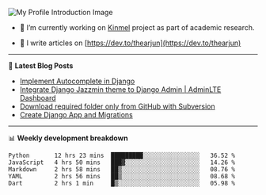 ![My Profile Introduction Image](https://i.ibb.co/tLFZ15Q/gh.png)

- 🔭 I’m currently working on [Kinmel](https://github.com/thearjun/kinmel) project as part of academic research.

- 📝 I write articles on [https://dev.to/thearjun](https://dev.to/thearjun)

-------

📕 **Latest Blog Posts**
<!-- BLOG-POST-LIST:START -->
- [Implement Autocomplete in Django](https://dev.to/thearjun/implement-autocomplete-in-django-3h20)
- [Integrate Django Jazzmin theme to Django Admin | AdminLTE Dashboard](https://dev.to/thearjun/integrate-django-jazzmin-theme-to-django-admin-adminlte-dashboard-5aao)
- [Download required folder only from GitHub with Subversion](https://dev.to/thearjun/download-required-folder-only-from-github-with-subversion-2gpc)
- [Create Django App and Migrations](https://dev.to/thearjun/create-django-app-and-migrations-1km8)
<!-- BLOG-POST-LIST:END -->

-------

📊 **Weekly development breakdown**
<!--START_SECTION:waka-->
```text
Python       12 hrs 23 mins  █████████░░░░░░░░░░░░░░░░   36.52 % 
JavaScript   4 hrs 50 mins   ███▓░░░░░░░░░░░░░░░░░░░░░   14.26 % 
Markdown     2 hrs 58 mins   ██▒░░░░░░░░░░░░░░░░░░░░░░   08.76 % 
YAML         2 hrs 56 mins   ██▒░░░░░░░░░░░░░░░░░░░░░░   08.68 % 
Dart         2 hrs 1 min     █▒░░░░░░░░░░░░░░░░░░░░░░░   05.98 % 
```
<!--END_SECTION:waka-->
<img src='https://profile-counter.glitch.me/thearjun/count.svg' width='0px'>
